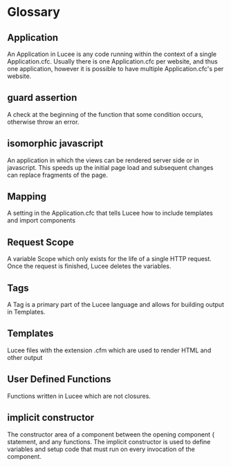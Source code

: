 # Glossary

## Application

An Application in Lucee is any code running within the context of a single Application.cfc. Usually there is one Application.cfc per website, and thus one application, however it is possible to have multiple Application.cfc's per website. 

## guard assertion

A check at the beginning of the function that some condition occurs, otherwise throw an error.

## isomorphic javascript

An application in which the views can be rendered server side or in javascript. This speeds up the initial page load and subsequent changes can replace fragments of the page.

## Mapping

A setting in the Application.cfc that tells Lucee how to include templates and import components

## Request Scope

A variable Scope which only exists for the life of a single HTTP request. Once the request is finished, Lucee deletes the variables. 

## Tags

A Tag is a primary part of the Lucee language and allows for building output in Templates.

## Templates

Lucee files with the extension .cfm which are used to render HTML and other output

## User Defined Functions

Functions written in Lucee which are not closures. 

## implicit constructor

The constructor area of a component between the opening component { statement, and any functions. The implicit constructor is used to define variables and setup code that must run on every invocation of the component.